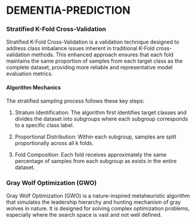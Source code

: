 # DEMENTIA-PREDICTION

### Stratified K-Fold Cross-Validation
Stratified K-Fold Cross-Validation is a validation technique designed to address class imbalance issues inherent in traditional K-Fold cross-validation methods. This enhanced approach ensures that each fold maintains the same proportion of samples from each target class as the complete dataset, providing more reliable and representative model evaluation metrics.

#### Algorithm Mechanics
The stratified sampling process follows these key steps:

1. Stratum Identification: The algorithm first identifies target classes and divides the dataset into subgroups where each subgroup corresponds to a specific class label.

2. Proportional Distribution: Within each subgroup, samples are split proportionally across all k folds.

3. Fold Composition: Each fold receives approximately the same percentage of samples from each subgroup as exists in the entire dataset.

### Gray Wolf Optimization (GWO)
Gray Wolf Optimization (GWO) is a nature-inspired metaheuristic algorithm that simulates the leadership hierarchy and hunting mechanism of gray wolves in nature. It is designed for solving complex optimization problems, especially where the search space is vast and not well defined.

